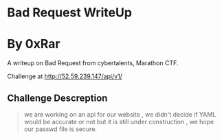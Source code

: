 # Bad Request WriteUp
# By 0xRar

A writeup on Bad Request from cybertalents,  Marathon CTF.

Challenge at http://52.59.239.147/api/v1/


## Challenge Descreption
> we are working on an api for our website , 
> we didn't decide if YAML would be accurate or not but it is still under construction , we hope our passwd file is secure.

